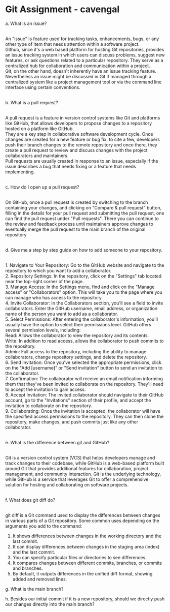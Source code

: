# Git Assignment - cavengal

a. What is an issue?

<br>An "issue" is feature used for tracking tasks, enhancements, bugs, or any other type of item that needs attention within a software project.<br>
Github, since it's a web based platform for hosting Git repositories, provides an issue tracking system in which users can discuss problems, suggest new features, or ask questions related to a particular repository. They serve as a centralized hub for collaboration and communication within a project.<br>
Git, on the other hand, doesn't inherently have an issue tracking feature. Nevertheless an issue might be discussed in Git if managed through a centralized system like a project management tool or via the command line interface using certain conventions.<br><br>

b. What is a pull request?

<br>A pull request is a feature in version control systems like Git and platforms like GitHub, that allows developers to propose changes to a repository hosted on a platform like GitHub.<br>
They are a key step in collaborative software development cycle. Once changes are created for a new feature or bug fix, to cite a few, developers push their branch changes to the remote repository and once there, they create a pull request to review and discuss changes with the project collaborators and maintainers.<br> 
Pull requests are usually created in response to an issue, especially if the issue describes a bug that needs fixing or a feature that needs implementing.<br> <br>

c. How do I open up a pull request?

<br> On GitHub, once a pull request is created by switching to the branch containing your changes, and clicking on "Compare & pull request" button, filling in the details for your pull request and submitting the pull request, one can find the pull request under "Pull requests". There you can continue to the review and feedback process until maintainers approve changes to eventually merge the pull request to the main branch of the original repository <br><br>

d. Give me a step by step guide on how to add someone to your repository.

<br>1. Navigate to Your Repository: Go to the GitHub website and navigate to the repository to which you want to add a collaborator.<br>
2. Repository Settings: In the repository, click on the "Settings" tab located near the top-right corner of the page.<br>
3. Manage Access: In the Settings menu, find and click on the "Manage access" or "Collaborators" option. This will take you to the page where you can manage who has access to the repository.<br>
4. Invite Collaborator: In the Collaborators section, you'll see a field to invite collaborators. Enter the GitHub username, email address, or organization name of the person you want to add as a collaborator.<br>
5. Select Permissions: After entering the collaborator's information, you'll usually have the option to select their permissions level. GitHub offers several permission levels, including:<br>
Read: Allows the collaborator to view the repository and its contents.<br>
Write: In addition to read access, allows the collaborator to push commits to the repository.<br>
Admin: Full access to the repository, including the ability to manage collaborators, change repository settings, and delete the repository.<br>
6. Send Invitation: Once you've selected the appropriate permissions, click on the "Add [username]" or "Send invitation" button to send an invitation to the collaborator. <br>
7. Confirmation: The collaborator will receive an email notification informing them that they've been invited to collaborate on the repository. They'll need to accept the invitation to gain access.<br>
8. Accept Invitation: The invited collaborator should navigate to their GitHub account, go to the "Invitations" section of their profile, and accept the invitation to collaborate on the repository.<br>
9. Collaborating: Once the invitation is accepted, the collaborator will have the specified access permissions to the repository. They can then clone the repository, make changes, and push commits just like any other collaborator.<br><br>

e. What is the difference between git and GitHub?

<br>Git is a version control system (VCS) that helps developers manage and track changes to their codebase, while GitHub is a web-based platform built around Git that provides additional features for collaboration, project management, and community interaction. Git is the underlying technology, while GitHub is a service that leverages Git to offer a comprehensive solution for hosting and collaborating on software projects. <br><br>

f. What does git diff do?

<br>git diff is a Git command used to display the differences between changes in various parts of a Git repository. Some common uses depending on the arguments you add to the command:<br>
1. It shows differences between changes in the working directory and the last commit.<br>
2. It can display differences between changes in the staging area (index) and the last commit.<br>
3. You can specify particular files or directories to see differences.<br>
4. It compares changes between different commits, branches, or commits and branches.<br>
5. By default, it outputs differences in the unified diff format, showing added and removed lines.<br>

g. What is the main branch?

h. Besides our initial commit if it is a new repository, should we directly push our changes directly into the main branch?
